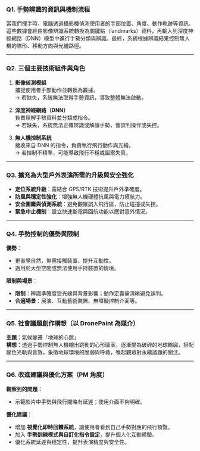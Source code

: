 ### **Q1. 手勢辨識的資訊與機制流程**

當我們揮手時，電腦透過攝影機偵測使用者的手部位置、角度、動作軌跡等資訊。這些數據會經由影像辨識系統轉換為關鍵點（landmarks）資料，再輸入到深度神經網路（DNN）模型中進行手勢分類與辨識。最終，系統根據辨識結果控制無人機的隊形、移動方向與光繪路徑。

---

### **Q2. 三個主要技術組件與角色**

1. **影像偵測模組**  
   捕捉使用者手部動作並轉換為數據。  
   → 若缺失，系統無法取得手勢資訊，導致整體無法啟動。

2. **深度神經網路（DNN）**  
   負責理解手勢資料並分類成指令。  
   → 若缺失，系統無法正確辨識或解讀手勢，會誤判操作或失控。

3. **無人機控制系統**  
   接收來自 DNN 的指令，負責執行飛行動作與光繪。  
   → 若控制不精準，可能導致飛行不穩或圖案失真。

---

### **Q3. 擴充為大型戶外表演所需的升級與安全強化**

- **定位系統升級**：需結合 GPS/RTK 技術提升戶外準確度。  
- **防風與穩定性強化**：增強無人機硬體抗風與電力續航力。  
- **安全圍籬與偵測系統**：避免觀眾誤入飛行區，防止碰撞或失控。  
- **緊急中止機制**：設立快速斷電與回航功能以應對意外情況。

---

### **Q4. 手勢控制的優勢與限制**

**優勢**：
- 更直覺自然，無需接觸裝置，提升互動性。
- 適用於大型空間或無法使用手持裝置的情境。

**限制與場景**：
- **限制**：辨識準確度受光線與背景影響；動作定義需清晰避免誤判。
- **合適場景**：展演、互動藝術裝置、無障礙控制介面等。

---

### **Q5. 社會議題創作構想（以 DronePaint 為媒介）**

**主題**：氣候變遷「地球的心跳」  
**構想**：透過手勢控制無人機繪出跳動的心形圖案，逐漸變為破碎的地球輪廓，搭配變色光軌與音效，象徵地球環境的脆弱與呼救，喚起觀眾對永續議題的關注。

---

### **Q6. 改進建議與優化方案（PM 角度）**

**觀察到的問題**：
- 示範影片中手勢與飛行間略有延遲；使用介面不夠明確。

**優化建議**：
- 增加 **視覺化即時回饋系統**，讓使用者看到自己手勢對應的飛行預覽。  
- 加入 **手勢訓練模式與自訂化指令設定**，提升個人化互動體驗。  
- 優化系統延遲與穩定性，提升表演精度與安全性。
